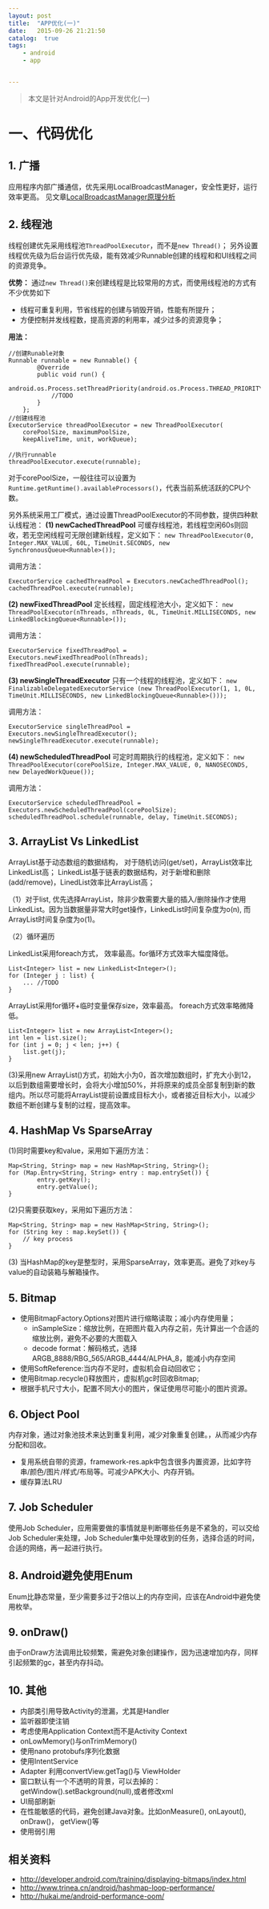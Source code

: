 ```yaml
---
layout: post
title:  "APP优化(一)"
date:   2015-09-26 21:21:50
catalog:  true
tags:
    - android
    - app


---
```


> 本文是针对Android的App开发优化(一)


# 一、代码优化

## 1.  广播

应用程序内部广播通信，优先采用LocalBroadcastManager，安全性更好，运行效率更高。 
见文章[LocalBroadcastManager原理分析](http://www.gityuan.com/2017/4/23/local_broadcast_manager)


## 2.  线程池

线程创建优先采用线程池`ThreadPoolExecutor`，而不是`new Thread()`；
另外设置线程优先级为后台运行优先级，能有效减少Runnable创建的线程和和UI线程之间的资源竞争。

**优势：** 通过`new Thread()`来创建线程是比较常用的方式，而使用线程池的方式有不少优势如下

- 线程可重复利用，节省线程的创建与销毁开销，性能有所提升；
- 方便控制并发线程数，提高资源的利用率，减少过多的资源竞争；


**用法：**

    //创建Runable对象
    Runnable runnable = new Runnable() {
            @Override
            public void run() {
                android.os.Process.setThreadPriority(android.os.Process.THREAD_PRIORITY_BACKGROUND);
                //TODO
            }
        };
    //创建线程池
    ExecutorService threadPoolExecutor = new ThreadPoolExecutor(
        corePoolSize, maximumPoolSize,
        keepAliveTime, unit, workQueue);

    //执行runnable
    threadPoolExecutor.execute(runnable);

对于corePoolSize，一般往往可以设置为`Runtime.getRuntime().availableProcessors()`，代表当前系统活跃的CPU个数。

另外系统采用工厂模式，通过设置ThreadPoolExecutor的不同参数，提供四种默认线程池：
**(1) newCachedThreadPool**
可缓存线程池，若线程空闲60s则回收，若无空闲线程可无限创建新线程，定义如下：
    `new ThreadPoolExecutor(0, Integer.MAX_VALUE,
                              60L, TimeUnit.SECONDS,
                              new SynchronousQueue<Runnable>());`

调用方法：

    ExecutorService cachedThreadPool = Executors.newCachedThreadPool();
    cachedThreadPool.execute(runnable);

**(2) newFixedThreadPool**
定长线程，固定线程池大小，定义如下：
    `new ThreadPoolExecutor(nThreads, nThreads,
                                      0L, TimeUnit.MILLISECONDS,
                                      new LinkedBlockingQueue<Runnable>());`

调用方法：

    ExecutorService fixedThreadPool = Executors.newFixedThreadPool(nThreads);
    fixedThreadPool.execute(runnable);

**(3) newSingleThreadExecutor**
只有一个线程的线程池，定义如下：
    `new FinalizableDelegatedExecutorService
            (new ThreadPoolExecutor(1, 1,
                                    0L, TimeUnit.MILLISECONDS,
                                    new LinkedBlockingQueue<Runnable>()));`

调用方法：

    ExecutorService singleThreadPool = Executors.newSingleThreadExecutor();
    newSingleThreadExecutor.execute(runnable);

**(4) newScheduledThreadPool**
可定时周期执行的线程池，定义如下：
    `new ThreadPoolExecutor(corePoolSize, Integer.MAX_VALUE, 0, NANOSECONDS,
              new DelayedWorkQueue());`

调用方法：

    ExecutorService scheduledThreadPool = Executors.newScheduledThreadPool(corePoolSize);
    scheduledThreadPool.schedule(runnable, delay, TimeUnit.SECONDS);

## 3.  ArrayList Vs LinkedList
ArrayList基于动态数组的数据结构， 对于随机访问(get/set)，ArrayList效率比LinkedList高；
LinkedList基于链表的数据结构，对于新增和删除(add/remove)，LinedList效率比ArrayList高；

（1）对于list, 优先选择ArrayList，除非少数需要大量的插入/删除操作才使用LinkedList。因为当数据量非常大时get操作，LinkedList时间复杂度为o(n), 而ArrayList时间复杂度为o(1)。

（2）循环遍历

LinkedList采用foreach方式， 效率最高。for循环方式效率大幅度降低。

    List<Integer> list = new LinkedList<Integer>();
    for (Integer j : list) {
        ... //TODO
    }

ArrayList采用for循环+临时变量保存size，效率最高。 foreach方式效率略微降低。

    List<Integer> list = new ArrayList<Integer>();
    int len = list.size();
    for (int j = 0; j < len; j++) {
        list.get(j);
    }


(3)采用new ArrayList()方式，初始大小为0，首次增加数组时，扩充大小到12，以后到数组需要增长时，会将大小增加50%，并将原来的成员全部复制到新的数组内。所以尽可能将ArrayList提前设置成目标大小，或者接近目标大小，以减少数组不断创建与复制的过程，提高效率。

## 4.  HashMap Vs SparseArray

(1)同时需要key和value，采用如下遍历方法：

    Map<String, String> map = new HashMap<String, String>();
    for (Map.Entry<String, String> entry : map.entrySet()) {
            entry.getKey();
            entry.getValue();
    }

(2)只需要获取key，采用如下遍历方法：

    Map<String, String> map = new HashMap<String, String>();
    for (String key : map.keySet()) {
        // key process
    }

 (3) 当HashMap的key是整型时，采用SparseArray，效率更高。避免了对key与value的自动装箱与解箱操作。



## 5. Bitmap

- 使用BitmapFactory.Options对图片进行缩略读取；减小内存使用量；
    - inSampleSize：缩放比例，在把图片载入内存之前，先计算出一个合适的缩放比例，避免不必要的大图载入
    - decode format：解码格式，选择ARGB_8888/RBG_565/ARGB_4444/ALPHA_8，能减小内存空间
- 使用SoftReference:当内存不足时，虚拟机会自动回收它；
- 使用Bitmap.recycle()释放图片，虚拟机gc时回收Bitmap;
- 根据手机尺寸大小，配置不同大小的图片，保证使用尽可能小的图片资源。


## 6. Object Pool
内存对象，通过对象池技术来达到重复利用，减少对象重复创建。，从而减少内存分配和回收。

- 复用系统自带的资源，framework-res.apk中包含很多内置资源，比如字符串/颜色/图片/样式/布局等。可减少APK大小、内存开销。
-  缓存算法LRU

## 7. Job Scheduler
使用Job Scheduler，应用需要做的事情就是判断哪些任务是不紧急的，可以交给Job Scheduler来处理，Job Scheduler集中处理收到的任务，选择合适的时间，合适的网络，再一起进行执行。



## 8. Android避免使用Enum
Enum比静态常量，至少需要多过于2倍以上的内存空间，应该在Android中避免使用枚举。


## 9. onDraw()
由于onDraw方法调用比较频繁，需避免对象创建操作，因为迅速增加内存，同样引起频繁的gc，甚至内存抖动。

## 10. 其他

- 内部类引用导致Activity的泄漏，尤其是Handler
- 监听器即使注销
- 考虑使用Application Context而不是Activity Context
- onLowMemory()与onTrimMemory()
- 使用nano protobufs序列化数据
- 使用IntentService
- Adapter 利用convertView.getTag()与 ViewHolder
- 窗口默认有一个不透明的背景，可以去掉的： getWindow().setBackground(null),或者修改xml
- UI局部刷新
- 在性能敏感的代码，避免创建Java对象。比如onMeasure(), onLayout(), onDraw()， getView()等
- 使用弱引用


## 相关资料

- <http://developer.android.com/training/displaying-bitmaps/index.html>
- <http://www.trinea.cn/android/hashmap-loop-performance/>
- <http://hukai.me/android-performance-oom/>
